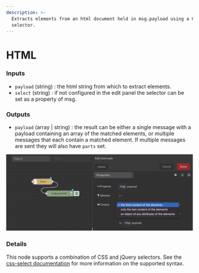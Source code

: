 ```yaml
---
description: >-
  Extracts elements from an html document held in msg.payload using a CSS
  selector.
---
```


# HTML

### Inputs

* `payload` (string) : the html string from which to extract elements.&#x20;
* `select` (string) : if not configured in the edit panel the selector can be set as a property of msg.

### Outputs&#x20;

* `payload` (array | string) : the result can be either a single message with a payload containing an array of the matched elements, or multiple messages that each contain a matched element. If multiple messages are sent they will also have `parts` set.

![](<../../../.gitbook/assets/image (29).png>)

### Details

This node supports a combination of CSS and jQuery selectors. See the [css-select documentation](https://github.com/fb55/CSSselect#user-content-supported-selectors) for more information on the supported syntax.
